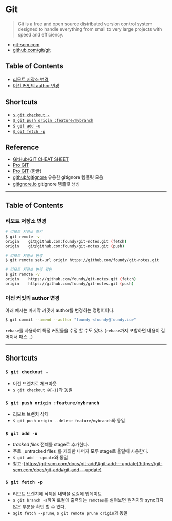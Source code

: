 # Git

> Git is a free and open source distributed version control system designed to handle everything from small to very large projects with speed and efficiency.

* [git-scm.com](https://git-scm.com)
* [github.com/git/git](https://github.com/git/git)

## Table of Contents

* [리모트 저장소 변경](#리모트-저장소-변경)
* [이전 커밋의 author 변경](#이전-커밋의-author-변경)

## Shortcuts

* [`$ git checkout -`](#-git-checkout--)
* [`$ git push origin :feature/mybranch`](#-git-push-origin-featuremybranch)
* [`$ git add -u`](#-git-add--u)
* [`$ git fetch -p`](#-git-fetch--p)

## Reference

* [GitHub/GIT CHEAT SHEET](https://services.github.com/on-demand/downloads/github-git-cheat-sheet.pdf)
* [Pro GIT](https://git-scm.com/doc)
* [Pro GIT](https://git-scm.com/book/ko/v2) \(한글\)
* [github/gitignore](https://github.com/github/gitignore) 유용한 gitignore 템플릿 모음
* [gitignore.io](https://www.gitignore.io) gitignore 템플릿 생성

---

## Table of Contents

### 리모트 저장소 변경

```bash
# 리모트 저장소 확인
$ git remote -v
origin    git@github.com:foundy/git-notes.git (fetch)
origin    git@github.com:foundy/git-notes.git (push)

# 리모트 저장소 변경
$ git remote set-url origin https://github.com/foundy/git-notes.git

# 리모트 저장소 변경 확인
$ git remote -v
origin    https://github.com/foundy/git-notes.git (fetch)
origin    https://github.com/foundy/git-notes.git (push)
```

### 이전 커밋의 author 변경

아래 예시는 마지막 커밋에 author를 변경하는 명령어이다.

```bash
$ git commit --amend --author "foundy <foundy@foundy.io>"
```

`rebase`를 사용하여 특정 커밋들을 수정 할 수도 있다. \(`rebase`까지 포함하면 내용이 길어져서 패스...\)

---

## Shortcuts

### `$ git checkout -`

* 이전 브랜치로 체크아웃
* `$ git checkout @{-1}`과 동일

### `$ git push origin :feature/mybranch`

* 리모트 브랜치 삭제
* `$ git push origin --delete feature/mybranch`와 동일

### `$ git add -u`

* _tracked files_ 전체를 stage로 추가한다.
* 주로 _untracked files_를 제외한 나머지 모두 stage로 올릴때 사용한다.
* `$ git add --update`와 동일
* 참고: [https://git-scm.com/docs/git-add\#git-add---update](https://git-scm.com/docs/git-add#git-add---update)

### `$ git fetch -p`

* 리모트 브랜치에 삭제된 내역을 로컬에 업데이트
* `$ git branch -a`하여 로컬에 출력되는 `remotes`를 살펴보면 원격지와 sync되지 않은 부분을 확인 할 수 있다.
* `$git fetch --prune`, `$ git remote prune origin`과 동일



